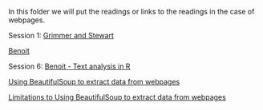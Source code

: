 In this folder we will put the readings or links to the readings in the case of webpages. 

Session 1: <a href="https://web.stanford.edu/~jgrimmer/tad2.pdf">Grimmer and Stewart</a>

<a href="http://eprints.lse.ac.uk/62242/1/Crowd_sourced1.pdf">Benoit</a>

Session 6: <a href="http://kenbenoit.net/pdfs/text_analysis_in_R.pdf">Benoit - Text analysis in R</a>

<a href="http://www.dataschool.io/python-web-scraping-of-president-trumps-lies/">Using BeautifulSoup to extract data from webpages</a>

<a href="http://web.stanford.edu/~zlotnick/TextAsData/Web_Scraping_with_Beautiful_Soup.html">Limitations to Using BeautifulSoup to extract data from webpages</a>
